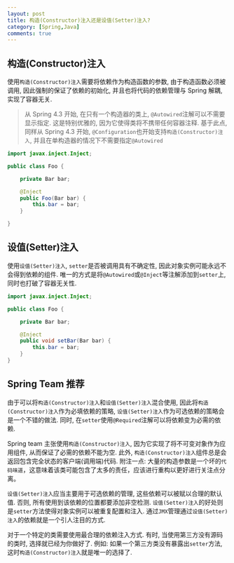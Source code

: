 ```yaml
---
layout: post
title: 构造(Constructor)注入还是设值(Setter)注入?
category: [Spring,Java]
comments: true
---
```


## 构造(Constructor)注入

使用`构造(Constructor)注入`需要将依赖作为构造函数的参数, 由于构造函数必须被调用, 因此强制的保证了依赖的初始化, 并且也将代码的依赖管理与 Spring 解耦, 实现了容器无关.

> 从 Spring 4.3 开始, 在只有一个构造器的类上, `@Autowired`注解可以不需要显示指定. 这是特别优雅的, 因为它使得类将不携带任何容器注释. 基于此点, 同样从 Spring 4.3 开始, `@Configuration`也开始支持`构造(Constructor)注入`, 并且在单构造器的情况下不需要指定`@Autowired`

```java
import javax.inject.Inject;

public class Foo {

    private Bar bar;

    @Inject
    public Foo(Bar bar) {
        this.bar = bar;
    }

}
```

## 设值(Setter)注入

使用`设值(Setter)注入`, `setter`是否被调用具有不确定性, 因此对象实例可能永远不会得到依赖的组件. 唯一的方式是将`@Autowired`或`@Inject`等注解添加到`setter`上, 同时也打破了容器无关性.

```java
import javax.inject.Inject;

public class Foo {

    private Bar bar;

    @Inject
    public void setBar(Bar bar) {
        this.bar = bar;
    }
}
```

## Spring Team 推荐

由于可以将`构造(Constructor)注入`和`设值(Setter)注入`混合使用, 因此将`构造(Constructor)注入`作为必填依赖的策略, `设值(Setter)注入`作为可选依赖的策略会是一个不错的做法. 同时, 在`setter`使用`@Required`注解可以将依赖变为必需的依赖.

Spring team 主张使用`构造(Constructor)注入`, 因为它实现了将不可变对象作为应用组件, 从而保证了必需的依赖不能为空. 此外, `构造(Constructor)注入`组件总是会返回包含完全状态的客户端(调用端)代码. 附注一点: 大量的构造参数是一个坏的`代码味道`，这意味着该类可能包含了太多的责任，应该进行重构以更好进行关注点分离。

`设值(Setter)注入`应当主要用于可选依赖的管理, 这些依赖可以被赋以合理的默认值. 否则, 所有使用到该依赖的位置都要添加非空检测. `设值(Setter)注入`的好处则是`setter`方法使得对象实例可以被重复配置和注入. 通过`JMX`管理通过`设值(Setter)注入`的依赖就是一个引人注目的方式.

对于一个特定的类需要使用最合理的依赖注入方式. 有时, 当使用第三方没有源码的类时, 选择就已经为你做好了. 例如: 如果一个第三方类没有暴露出`setter`方法, 这时`构造(Constructor)注入`就是唯一的选择了.
